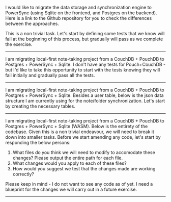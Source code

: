 I would like to migrate the data storage and synchronization engine to PowerSync (using Sqlite on the frontend, and Postgres on the backend). Here is a link to the Github repository for you to check the differences between the approaches. 

This is a non trivial task. Let's start by defining some tests that we know will fail at the beginning of this process, but gradually will pass as we complete the exercise. 

--- 

I am migrating local-first note-taking project from a CouchDB + PouchDB to Postgres + PowerSync + Sqlite. I don't have any tests for Pouch+CouchDB - but I'd like to take this opportunity to start with the tests knowing they will fail initially and gradually pass all the tests. 

--- 

I am migrating local-first note-taking project from a CouchDB + PouchDB to Postgres + PowerSync + Sqlite. Besides a user table, below is the json data structure I am currently using for the note/folder synchronization. Let's start by creating the necessary tables.  

--- 

I am migrating local-first note-taking project from a CouchDB + PouchDB to Postgres + PowerSync + Sqlite (WASM). Below is the entirety of the codebase. Given this is a non trivial endeavour, we will need to break it down into smaller tasks. Before we start amending any code, let's start by responding the below persons:

1. What files do you think we will need to modify to accomodate these changes? Please output the entire path for each file. 
2. What changes would you apply to each of these files? 
3. How would you suggest we test that the changes made are working correctly?

Please keep in mind - I do not want to see any code as of yet. I need a blueprint for the changes we will carry out in a future exercise. 

---


